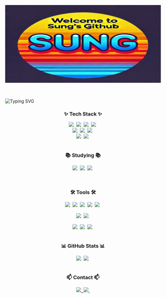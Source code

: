 <div align="center">
  <img src="https://github.com/SungJung0616/SungJung0616/blob/main/resized_sung_git_hub.png" />
</div>

<br>
<br>

![Typing SVG](https://readme-typing-svg.demolab.com?lines=I+strive+to+be+an+authentic+developer;who+values+honesty;embraces+others'+perspectives;and+blends+ideas+to+move+forward+positively)

<h3 align="center">✨ Tech Stack ✨</h3>
<div align="center">
  <img src="https://img.shields.io/badge/react-20232a.svg?style=for-the-badge&logo=react&logoColor=61DAFB" />&nbsp
  <img src="https://img.shields.io/badge/javascript-F7DF1E.svg?style=for-the-badge&logo=javascript&logoColor=20232a" />&nbsp
  <img src="https://img.shields.io/badge/html5-E34F26.svg?style=for-the-badge&logo=html5&logoColor=white" />&nbsp
  <img src="https://img.shields.io/badge/css3-1572B6.svg?style=for-the-badge&logo=css3&logoColor=white" />&nbsp
</div>

<div align="center">
  <img src="https://img.shields.io/badge/node.js-339933.svg?style=for-the-badge&logo=nodedotjs&logoColor=white" />&nbsp
  <img src="https://img.shields.io/badge/express-000000.svg?style=for-the-badge&logo=express&logoColor=white" />&nbsp
  <img src="https://img.shields.io/badge/c++-00599C.svg?style=for-the-badge&logo=cplusplus&logoColor=white" />&nbsp  
</div>

<div align="center">
  <img src="https://img.shields.io/badge/postgresql-316192.svg?style=for-the-badge&logo=postgresql&logoColor=white" />&nbsp
  <img src="https://img.shields.io/badge/mongodb-47A248.svg?style=for-the-badge&logo=mongodb&logoColor=white" />&nbsp  
</div>


<br>

<h3 align="center">📚 Studying 📚</h3>
<div align="center">
  <img src="https://img.shields.io/badge/React%20Query-FF4154?style=for-the-badge&logo=react%20query&logoColor=white" />&nbsp
  <img src="https://img.shields.io/badge/Redux-764ABC.svg?style=for-the-badge&logo=redux&logoColor=white" />&nbsp
  <img src="https://img.shields.io/badge/Redux%20Toolkit-764ABC.svg?style=for-the-badge&logo=redux&logoColor=white" />&nbsp
</div>

<br>
<br>

<h3 align="center">🛠 Tools 🛠</h3>
<div align="center">
  <img src="https://img.shields.io/badge/git-F05033.svg?style=for-the-badge&logo=git&logoColor=white" />&nbsp
  <img src="https://img.shields.io/badge/github-181717.svg?style=for-the-badge&logo=github&logoColor=white" />&nbsp
  <img src="https://img.shields.io/badge/Notion-F3F3F3.svg?style=for-the-badge&logo=notion&logoColor=black" />&nbsp
  <img src="https://img.shields.io/badge/netlify-00C7B7?style=for-the-badge&logo=netlify&logoColor=white" />&nbsp
  <img src="https://img.shields.io/badge/awselasticbeanstalk-3bba61.svg?style=for-the-badge&logo=amazon-aws&logoColor=white" />&nbsp
</div>

<br>

<div align="center">
  <img src="https://img.shields.io/badge/netlify-00C7B7?style=for-the-badge&logo=netlify&logoColor=white" />&nbsp
  <img src="https://img.shields.io/badge/awselasticbeanstalk-3bba61.svg?style=for-the-badge&logo=amazon-aws&logoColor=white" />&nbsp
</div>

<br>

<div align="center">
  <img src="https://img.shields.io/badge/unreal-0E1128.svg?style=for-the-badge&logo=unreal-engine&logoColor=white" />&nbsp
  <img src="https://img.shields.io/badge/VSCode-2C2C32.svg?style=for-the-badge&logo=visual-studio-code&logoColor=22ABF3" />&nbsp
  <img src="https://img.shields.io/badge/jupyter-2C2C32.svg?style=for-the-badge&logo=jupyter&logoColor=F37726" />&nbsp
</div>

<br>

<h3 align="center">📊 GitHub Stats 📊</h3>
<div align="center">
  <img src="https://github-readme-stats.vercel.app/api/top-langs/?username=SungJung0616&layout=compact" />&nbsp
  <img src="https://github-readme-stats.vercel.app/api?username=SungJung0616&show_icons=true&theme=radical" />&nbsp
</div>
<br>

<h3 align="center">📫 Contact 📫</h3>
<div align="center">
  <a href="https://velog.io/@oka1313](https://www.linkedin.com/in/sungjung0616/">
    <img src="https://img.shields.io/badge/LinkedIn-0077B5?style=for-the-badge&logo=linkedin&logoColor=white" />&nbsp
  </a>
  <a href="mailto:sungjung0616@gmail.com">
    <img
      src="https://img.shields.io/badge/sungjung0616@gmail.com-D14836?style=for-the-badge&logo=gmail&logoColor=white"/>&nbsp
  </a>
</div>

<!--
**SungJung0616/SungJung0616** is a ✨ _special_ ✨ repository because its `README.md` (this file) appears on your GitHub profile.

Here are some ideas to get you started:

- 🔭 I’m currently working on ...
- 🌱 I’m currently learning ...
- 👯 I’m looking to collaborate on ...
- 🤔 I’m looking for help with ...
- 💬 Ask me about ...
- 📫 How to reach me: ...
- 😄 Pronouns: ...
- ⚡ Fun fact: ...
-->
